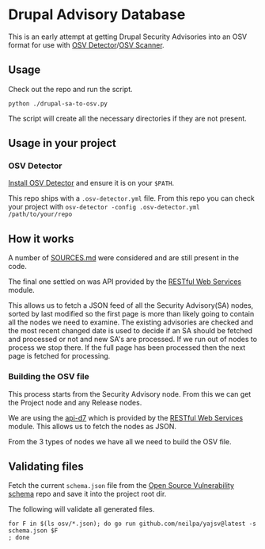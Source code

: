 # Drupal Advisory Database

This is an early attempt at getting Drupal Security Advisories into an OSV format for use with [OSV Detector](https://github.com/G-Rath/osv-detector)/[OSV Scanner](https://google.github.io/osv-scanner/).

## Usage

Check out the repo and run the script.

```shell
python ./drupal-sa-to-osv.py
```

The script will create all the necessary directories if they are not present.

## Usage in your project

### OSV Detector

[Install OSV Detector](https://github.com/G-Rath/osv-detector?tab=readme-ov-file#installation) and ensure it is on your `$PATH`.

This repo ships with a `.osv-detector.yml` file.  From this repo you can check your project with `osv-detector -config .osv-detector.yml /path/to/your/repo`

## How it works

A number of [SOURCES.md](SOURCES.md) were considered and are still present in the code.

The final one settled on was API provided by the [RESTful Web Services](https://www.drupal.org/project/restws) module.

This allows us to fetch a JSON feed of all the Security Advisory(SA) nodes, sorted by last modified so the first page is more than likely going to contain all the nodes we need to examine. The existing advisories are checked and the most recent changed date is used to decide if an SA should be fetched and processed or not and new SA's are processed. If we run out of nodes to process we stop there. If the full page has been processed then the next page is fetched for processing.

### Building the OSV file

This process starts from the Security Advisory node. From this we can get the Project node and any Release nodes.

We are using the [api-d7](https://www.drupal.org/drupalorg/docs/apis/rest-and-other-apis#s-restful-web-services) which is provided by the [RESTful Web Services](https://www.drupal.org/project/restws) module. This allows us to fetch the nodes as JSON.

From the 3 types of nodes we have all we need to build the OSV file.

## Validating files

Fetch the current `schema.json` file from the [Open Source Vulnerability schema](https://ossf.github.io/osv-schema/#format-overview) repo and save it into the project root dir.

The following will validate all generated files.

```shell
for F in $(ls osv/*.json); do go run github.com/neilpa/yajsv@latest -s schema.json $F
; done
```
